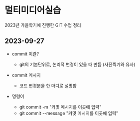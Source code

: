# 멀티미디어실습

2023년 가을학기에 진행한 GIT 수업 정리

## 2023-09-27
- commit 이란? 
  - git의 기본단위로, 논리적 변경이 있을 때 만듬
(사진찍기와 유사)

- commit 메시지
  - 코드 변경분을 한 마디로 설명함
  
- 명령어
  - git commit -m "커밋 메시지를 이곳에 입력"
  - git commit --message "커밋 메시지를 이곳에 입력"